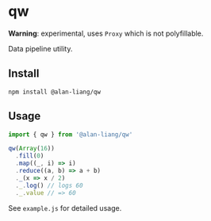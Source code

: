 qw
===
**Warning**: experimental, uses `Proxy` which is not polyfillable.

Data pipeline utility.

## Install
```shell
npm install @alan-liang/qw
```

## Usage
```javascript
import { qw } from '@alan-liang/qw'

qw(Array(16))
  .fill(0)
  .map((_, i) => i)
  .reduce((a, b) => a + b)
  ._(x => x / 2)
  ._.log() // logs 60
  ._.value // => 60
```
See `example.js` for detailed usage.

